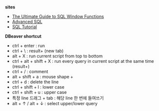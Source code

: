
<b>sites</b>
- [The Ultimate Guide to SQL Window Functions](https://www.stratascratch.com/blog/the-ultimate-guide-to-sql-window-functions/)</br>
- [Advanced SQL](https://www.kaggle.com/learn/advanced-sql)
- [SQL Tutorial](https://www.w3schools.com/sql/)

<b>DBeaver shortcut</b>
- ctrl + enter           : run
- ctrl + \               : result+ (new tab)
- alt + X                : run current script from top to bottom
- ctrl + alt + shift + X : run every query in current script at the same time (result+)
- ctrl + /	             : comment
- alt + shift + a        : mouse shape +
- ctrl + d               : delete the line
- ctrl + shift + l       : lower case
- ctrl + shift + u	     : upper case
- 특정 line 드래그 + tab  : 해당 line 한 번에 들여쓰기
- alt + ↑ / alt + ↓      : select upper/lower query


